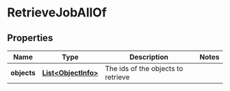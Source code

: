 

# RetrieveJobAllOf


## Properties

Name | Type | Description | Notes
------------ | ------------- | ------------- | -------------
**objects** | [**List&lt;ObjectInfo&gt;**](ObjectInfo.md) | The ids of the objects to retrieve | 



